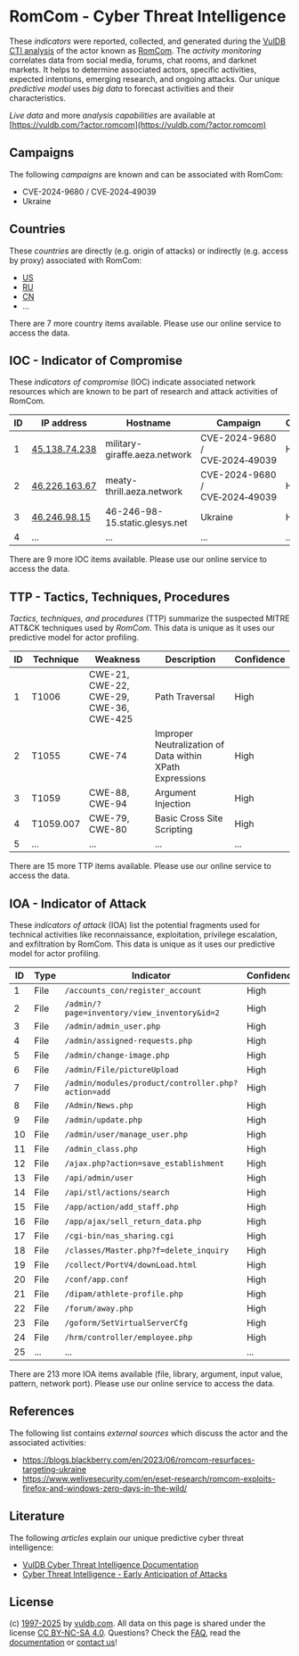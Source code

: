 # RomCom - Cyber Threat Intelligence

These _indicators_ were reported, collected, and generated during the [VulDB CTI analysis](https://vuldb.com/?kb.cti) of the actor known as [RomCom](https://vuldb.com/?actor.romcom). The _activity monitoring_ correlates data from social media, forums, chat rooms, and darknet markets. It helps to determine associated actors, specific activities, expected intentions, emerging research, and ongoing attacks. Our unique _predictive model_ uses _big data_ to forecast activities and their characteristics.

_Live data_ and more _analysis capabilities_ are available at [https://vuldb.com/?actor.romcom](https://vuldb.com/?actor.romcom)

## Campaigns

The following _campaigns_ are known and can be associated with RomCom:

* CVE-2024-9680 / CVE‑2024‑49039
* Ukraine

## Countries

These _countries_ are directly (e.g. origin of attacks) or indirectly (e.g. access by proxy) associated with RomCom:

* [US](https://vuldb.com/?country.us)
* [RU](https://vuldb.com/?country.ru)
* [CN](https://vuldb.com/?country.cn)
* ...

There are 7 more country items available. Please use our online service to access the data.

## IOC - Indicator of Compromise

These _indicators of compromise_ (IOC) indicate associated network resources which are known to be part of research and attack activities of RomCom.

ID | IP address | Hostname | Campaign | Confidence
-- | ---------- | -------- | -------- | ----------
1 | [45.138.74.238](https://vuldb.com/?ip.45.138.74.238) | military-giraffe.aeza.network | CVE-2024-9680 / CVE‑2024‑49039 | High
2 | [46.226.163.67](https://vuldb.com/?ip.46.226.163.67) | meaty-thrill.aeza.network | CVE-2024-9680 / CVE‑2024‑49039 | High
3 | [46.246.98.15](https://vuldb.com/?ip.46.246.98.15) | 46-246-98-15.static.glesys.net | Ukraine | High
4 | ... | ... | ... | ...

There are 9 more IOC items available. Please use our online service to access the data.

## TTP - Tactics, Techniques, Procedures

_Tactics, techniques, and procedures_ (TTP) summarize the suspected MITRE ATT&CK techniques used by _RomCom_. This data is unique as it uses our predictive model for actor profiling.

ID | Technique | Weakness | Description | Confidence
-- | --------- | -------- | ----------- | ----------
1 | T1006 | CWE-21, CWE-22, CWE-29, CWE-36, CWE-425 | Path Traversal | High
2 | T1055 | CWE-74 | Improper Neutralization of Data within XPath Expressions | High
3 | T1059 | CWE-88, CWE-94 | Argument Injection | High
4 | T1059.007 | CWE-79, CWE-80 | Basic Cross Site Scripting | High
5 | ... | ... | ... | ...

There are 15 more TTP items available. Please use our online service to access the data.

## IOA - Indicator of Attack

These _indicators of attack_ (IOA) list the potential fragments used for technical activities like reconnaissance, exploitation, privilege escalation, and exfiltration by RomCom. This data is unique as it uses our predictive model for actor profiling.

ID | Type | Indicator | Confidence
-- | ---- | --------- | ----------
1 | File | `/accounts_con/register_account` | High
2 | File | `/admin/?page=inventory/view_inventory&id=2` | High
3 | File | `/admin/admin_user.php` | High
4 | File | `/admin/assigned-requests.php` | High
5 | File | `/admin/change-image.php` | High
6 | File | `/admin/File/pictureUpload` | High
7 | File | `/admin/modules/product/controller.php?action=add` | High
8 | File | `/Admin/News.php` | High
9 | File | `/admin/update.php` | High
10 | File | `/admin/user/manage_user.php` | High
11 | File | `/admin_class.php` | High
12 | File | `/ajax.php?action=save_establishment` | High
13 | File | `/api/admin/user` | High
14 | File | `/api/stl/actions/search` | High
15 | File | `/app/action/add_staff.php` | High
16 | File | `/app/ajax/sell_return_data.php` | High
17 | File | `/cgi-bin/nas_sharing.cgi` | High
18 | File | `/classes/Master.php?f=delete_inquiry` | High
19 | File | `/collect/PortV4/downLoad.html` | High
20 | File | `/conf/app.conf` | High
21 | File | `/dipam/athlete-profile.php` | High
22 | File | `/forum/away.php` | High
23 | File | `/goform/SetVirtualServerCfg` | High
24 | File | `/hrm/controller/employee.php` | High
25 | ... | ... | ...

There are 213 more IOA items available (file, library, argument, input value, pattern, network port). Please use our online service to access the data.

## References

The following list contains _external sources_ which discuss the actor and the associated activities:

* https://blogs.blackberry.com/en/2023/06/romcom-resurfaces-targeting-ukraine
* https://www.welivesecurity.com/en/eset-research/romcom-exploits-firefox-and-windows-zero-days-in-the-wild/

## Literature

The following _articles_ explain our unique predictive cyber threat intelligence:

* [VulDB Cyber Threat Intelligence Documentation](https://vuldb.com/?kb.cti)
* [Cyber Threat Intelligence - Early Anticipation of Attacks](https://www.scip.ch/en/?labs.20201022)

## License

(c) [1997-2025](https://vuldb.com/?kb.changelog) by [vuldb.com](https://vuldb.com/?kb.about). All data on this page is shared under the license [CC BY-NC-SA 4.0](https://creativecommons.org/licenses/by-nc-sa/4.0/). Questions? Check the [FAQ](https://vuldb.com/?kb.faq), read the [documentation](https://vuldb.com/?kb) or [contact us](https://vuldb.com/?contact)!
